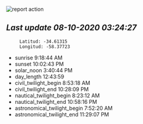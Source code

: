 ![report action](https://github.com/matiasz8/actions-for-reports/workflows/report%20action/badge.svg?branch=develop) 


## *****Last update 08-10-2020 03:24:27*****



		 Latitud: -34.61315
		 Longitud: -58.37723

 - sunrise 	 9:18:44 AM
 - sunset 	 10:02:43 PM
 - solar_noon 	 3:40:44 PM
 - day_length 	 12:43:59
 - civil_twilight_begin 	 8:53:18 AM
 - civil_twilight_end 	 10:28:09 PM
 - nautical_twilight_begin 	 8:23:12 AM
 - nautical_twilight_end 	 10:58:16 PM
 - astronomical_twilight_begin 	 7:52:20 AM
 - astronomical_twilight_end 	 11:29:07 PM

